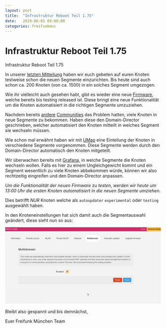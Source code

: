 ```yaml
---
layout: post
title:  "Infrastruktur Reboot Teil 1.75"
date:   2019-06-01 09:00:00
categories: freifunkmuc
---
```

# Infrastruktur Reboot Teil 1.75

Infrastruktur Reboot Teil 1.75

In unserer [letzten Mitteilung](https://ffmuc.net/freifunkmuc/2019/05/27/infrastruktur-reboot-teil15/) haben wir euch gebeten auf euren Knoten testweise schon die neuen Segmente einzurichten.
Bis heute sind auch schon ca. 200 Knoten (von ca. 1500) in ein solches Segment umgezogen.

Wie ihr vielleicht auch gesehen habt, gibt es wieder eine neue [Firmware](https://firmware.ffmuc.net), welche bereits bis testing released ist. Diese bringt eine neue Funktionalität um die Knoten automatisiert in die richtigen Segmente umzuziehen.

Nachdem bereits [andere](https://karlsruhe.freifunk.net) [Communities](https://darmstadt.freifunk.net) das Problem hatten, viele Knoten in neue Segmente zu bekommen. Haben diese den Domain-Director geschrieben, welcher automatisiert den Knoten mitteilt in welches Segment sie wechseln müssen.

Wie schon mal erwähnt haben wir mit [UMap](https://umap.openstreetmap.fr/en/map/ffmuc-sites_319166) eine Einteilung der Knoten in verschiedene Segmente vorgenommen.
Diese Segmente werden durch den Domain-Director automatisch den Knoten mitgeteilt.

Wir überwachen bereits mit [Grafana](https://stats.ffmuc.net/d/vhI10KgZk/debugging-dashboard?orgId=1&refresh=1m&fullscreen&panelId=13), in welche Segmente die Knoten wechseln wollen. 
Falls es hier zu einem Ungleichgewicht kommt und ein Segment wesentlich zu viele Knoten abbekommen würde, können wir also rechtzeitig eingreifen und den Domain-Director anpassen.

*Um die Funktionalität der neuen Firmware zu testen, werden wir heute um 13:00 Uhr die ersten Knoten automatisiert in die neuen Segmente umziehen.*

Dies betrifft *NUR* Knoten welche als `autoupdater` `experimental` oder `testing` ausgewählt haben.

In den Knoteneinstellungen hat sich damit auch die Segmentauswahl geändert, diese sieht nun so aus:

![Segment Selektion](/assets/new_segment_selection.png) 

Bleibt also gespannt und bis demnächst,

Euer Freifunk München Team
